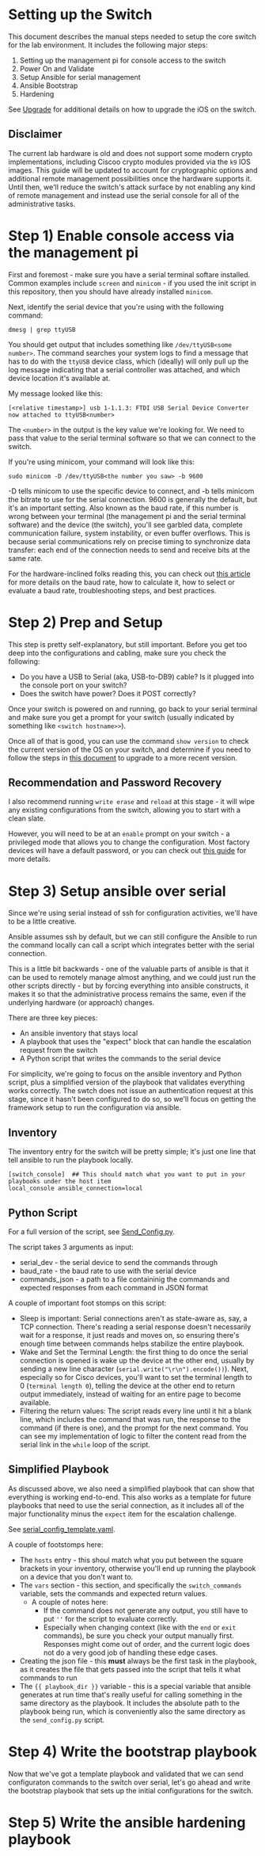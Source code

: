 # Setting up the Switch

This document describes the manual steps needed to setup the core switch for the lab environment.
It includes the following major steps:
1) Setting up the management pi for console access to the switch
2) Power On and Validate
3) Setup Ansible for serial management
4) Ansible Bootstrap
5) Hardening

See [Upgrade](upgrade.md) for additional details on how to upgrade the iOS on the switch.

## Disclaimer

The current lab hardware is old and does not support some modern crypto implementations, including Ciscoo crypto modules provided via the `k9` IOS images. This guide will be updated to account for cryptographic options and additional remote management possibilities once the hardware supports it. Until then, we'll reduce the switch's attack surface by not enabling any kind of remote management and instead use the serial console for all of the administrative tasks.

# Step 1) Enable console access via the management pi

First and foremost - make sure you have a serial terminal softare installed. Common examples include `screen` and `minicom` - if you used the init script in this repository, then you should have already installed `minicom`.

Next, identify the serial device that you're using with the following command:
```
dmesg | grep ttyUSB
```

You should get output that includes something like `/dev/ttyUSB<some number>`. The command searches your system logs to find a message that has to do with the `ttyUSB` device class, which (ideally) will only pull up the log message indicating that a serial controller was attached, and which device location it's available at.

My message looked like this:
```
[<relative timestamp>] usb 1-1.1.3: FTDI USB Serial Device Converter now attached to ttyUSB<number>
```

The `<number>` in the output is the key value we're looking for. We need to pass that value to the serial terminal software so that we can connect to the switch.

If you're using minicom, your command will look like this:
```
sudo minicom -D /dev/ttyUSB<the number you saw> -b 9600
```
-D tells minicom to use the specific device to connect, and -b tells minicom the bitrate to use for the serial connection. 9600 is generally the default, but it's an important setting. Also known as the baud rate, if this number is wrong between your terminal (the management pi and the serial terminal software) and the device (the switch), you'll see garbled data, complete communication failure, system instability, or even buffer overflows. This is because serial communications rely on precise timing to synchronize data transfer: each end of the connection needs to send and receive bits at the same rate.

For the hardware-inclined folks reading this, you can check out [this article](https://www.botasys.com/post/baud-rate-guide) for more details on the baud rate, how to calculate it, how to select or evaluate a baud rate, troubleshooting steps, and best practices.

# Step 2) Prep and Setup

This step is pretty self-explanatory, but still important. Before you get too deep into the configurations and cabling, make sure you check the following:
- Do you have a USB to Serial (aka, USB-to-DB9) cable? Is it plugged into the console port on your switch?
- Does the switch have power? Does it POST correctly?

Once your switch is powered on and running, go back to your serial terminal and make sure you get a prompt for your switch (usually indicated by something like `<switch hostname>>`).

Once all of that is good, you can use the command `show version` to check the current version of the OS on your switch, and determine if you need to follow the steps in [this document](upgrade.md) to upgrade to a more recent version.

## Recommendation and Password Recovery

I also recommend running `write erase` and `reload` at this stage - it will wipe any existing configurations from the switch, allowing you to start with a clean slate.

However, you will need to be at an `enable` prompt on your switch - a privileged mode that allows you to change the configuration. Most factory devices will have a default password, or you can check out [this guide](https://www.cisco.com/c/en/us/support/docs/switches/catalyst-4000-series-switches/21229-pswdrec-cat4000-supiii-21229.html?utm_source=chatgpt.com) for more details.

# Step 3) Setup ansible over serial

Since we're using serial instead of ssh for configuration activities, we'll have to be a little creative.

Ansible assumes ssh by default, but we can still configure the Ansible to run the command locally can call a script which integrates better with the serial connection.

This is a little bit backwards - one of the valuable parts of ansible is that it can be used to remotely manage almost anything, and we could just run the other scripts directly - but by forcing everything into ansible constructs, it makes it so that the administrative process remains the same, even if the underlying hardware (or approach) changes.

There are three key pieces:
- An ansible inventory that stays local
- A playbook that uses the "expect" block that can handle the escalation request from the switch
- A Python script that writes the commands to the serial device

For simplicity, we're going to focus on the ansible inventory and Python script, plus a simplified version of the playbook that validates everything works correctly. The swtch does not issue an authentication request at this stage, since it hasn't been configured to do so, so we'll focus on getting the framework setup to run the configuration via ansible.

## Inventory

The inventory entry for the switch will be pretty simple; it's just one line that tell ansible to run the playbook locally.

```
[switch_console]  ## This should match what you want to put in your playbooks under the host item
local_console ansible_connection=local
```

## Python Script

For a full version of the script, see [Send_Config.py](../../ansible/playbooks/switch/send_config.py).

The script takes 3 arguments as input:
- serial_dev - the serial device to send the commands through
- baud_rate - the baud rate to use with the serial device
- commands_json - a path to a file containinig the commands and expected responses from each command in JSON format

A couple of important foot stomps on this script:
- Sleep is important: Serial connections aren't as state-aware as, say, a TCP connection. There's reading a serial response doesn't necessarily wait for a response, it just reads and moves on, so ensuring there's enough time between commands helps stabilize the entire playbook.
- Wake and Set the Terminal Length: the first thing to do once the serial connection is opened is wake up the device at the other end, usually by sending a new line character (`serial.write("\r\n").encode())`). Next, especially so for Cisco devices, you'll want to set the terminal length to 0 (`terminal length 0`), telling the device at the other end to return output immediately, instead of waiting for an entire page to become available.
- Filtering the return values: The script reads every line until it hit a blank line, which includes the command that was run, the response to the command (if there is one), and the prompt for the next command. You can see my implementation of logic to filter the content read from the serial link in the `while` loop of the script.

## Simplified Playbook

As discussed above, we also need a simplified playbook that can show that everything is working end-to-end. This also works as a template for future playbooks that need to use the serial connection, as it includes all of the major functionality minus the `expect` item for the escalation challenge.

See [serial_config_template.yaml](../../ansible/playbooks/switch/serial_config_template.yaml).

A couple of footstomps here:
- The `hosts` entry - this shoul match what you put between the square brackets in your inventory, otherwise you'll end up running the playbook on a device that you don't want to.
- The `vars` section - this section, and specifically the `switch_commands` variable, sets the commands and expected return values.
  - A couple of notes here:
    - If the command does not generate any output, you still have to put `''` for the script to evaluate correctly.
    - Especially when changing context (like with the `end` or `exit` commands), be sure you check your output manually first. Responses might come out of order, and the current logic does not do a very good job of handling these edge cases.
- Creating the json file - this **must** always be the first task in the playbook, as it creates the file that gets passed into the script that tells it what commands to run
- The `{{ playbook_dir }}` variable - this is a special variable that ansible generates at run time that's really useful for calling something in the same directory as the playbook. It includes the absolute path to the playbook being run, which is conveniently also the same directory as the `send_config.py` script.

# Step 4) Write the bootstrap playbook

Now that we've got a template playbook and validated that we can send configuraton commands to the switch over serial, let's go ahead and write the bootstrap playbook that sets up the initial configurations for the switch.

# Step 5) Write the ansible hardening playbook

